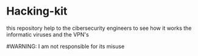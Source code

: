 # Hacking-kit
this repository help to the cibersecurity engineers to see how it works the informatic viruses and the VPN's

#WARNING: I am not responsible for its misuse
